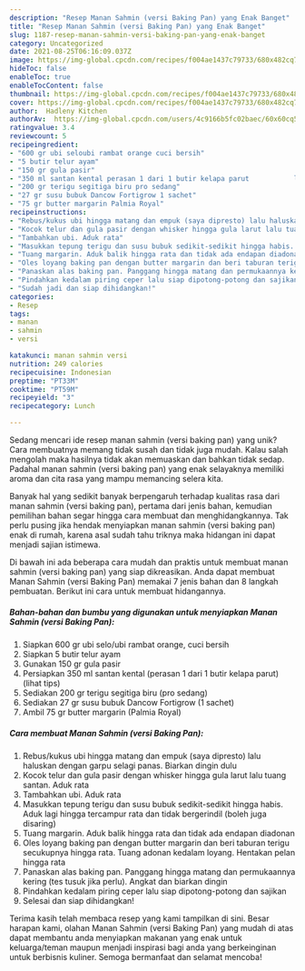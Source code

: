 ```yaml
---
description: "Resep Manan Sahmin (versi Baking Pan) yang Enak Banget"
title: "Resep Manan Sahmin (versi Baking Pan) yang Enak Banget"
slug: 1187-resep-manan-sahmin-versi-baking-pan-yang-enak-banget
category: Uncategorized
date: 2021-08-25T06:16:09.037Z
image: https://img-global.cpcdn.com/recipes/f004ae1437c79733/680x482cq70/manan-sahmin-versi-baking-pan-foto-resep-utama.jpg
hideToc: false
enableToc: true
enableTocContent: false
thumbnail: https://img-global.cpcdn.com/recipes/f004ae1437c79733/680x482cq70/manan-sahmin-versi-baking-pan-foto-resep-utama.jpg
cover: https://img-global.cpcdn.com/recipes/f004ae1437c79733/680x482cq70/manan-sahmin-versi-baking-pan-foto-resep-utama.jpg
author:  Hadleny Kitchen
authorAv:  https://img-global.cpcdn.com/users/4c9166b5fc02baec/60x60cq50/avatar.jpg
ratingvalue: 3.4
reviewcount: 5
recipeingredient:
- "600 gr ubi seloubi rambat orange cuci bersih"
- "5 butir telur ayam"
- "150 gr gula pasir"
- "350 ml santan kental perasan 1 dari 1 butir kelapa parut           lihat tips"
- "200 gr terigu segitiga biru pro sedang"
- "27 gr susu bubuk Dancow Fortigrow 1 sachet"
- "75 gr butter margarin Palmia Royal"
recipeinstructions:
- "Rebus/kukus ubi hingga matang dan empuk (saya dipresto) lalu haluskan dengan garpu selagi panas. Biarkan dingin dulu"
- "Kocok telur dan gula pasir dengan whisker hingga gula larut lalu tuang santan. Aduk rata"
- "Tambahkan ubi. Aduk rata"
- "Masukkan tepung terigu dan susu bubuk sedikit-sedikit hingga habis. Aduk lagi hingga tercampur rata dan tidak bergerindil (boleh juga disaring)"
- "Tuang margarin. Aduk balik hingga rata dan tidak ada endapan diadonan"
- "Oles loyang baking pan dengan butter margarin dan beri taburan terigu secukupnya hingga rata. Tuang adonan kedalam loyang. Hentakan pelan hingga rata"
- "Panaskan alas baking pan. Panggang hingga matang dan permukaannya kering (tes tusuk jika perlu). Angkat dan biarkan dingin"
- "Pindahkan kedalam piring ceper lalu siap dipotong-potong dan sajikan"
- "Sudah jadi dan siap dihidangkan!"
categories:
- Resep
tags:
- manan
- sahmin
- versi

katakunci: manan sahmin versi 
nutrition: 249 calories
recipecuisine: Indonesian
preptime: "PT33M"
cooktime: "PT59M"
recipeyield: "3"
recipecategory: Lunch

---
```



Sedang mencari ide resep manan sahmin (versi baking pan) yang unik? Cara membuatnya memang tidak susah dan tidak juga mudah. Kalau salah mengolah maka hasilnya tidak akan memuaskan dan bahkan tidak sedap. Padahal manan sahmin (versi baking pan) yang enak selayaknya memiliki aroma dan cita rasa yang mampu memancing selera kita.




Banyak hal yang sedikit banyak berpengaruh terhadap kualitas rasa dari manan sahmin (versi baking pan), pertama dari jenis bahan, kemudian pemilihan bahan segar hingga cara membuat dan menghidangkannya. Tak perlu pusing jika hendak menyiapkan manan sahmin (versi baking pan) enak di rumah, karena asal sudah tahu triknya maka hidangan ini dapat menjadi sajian istimewa.


Di bawah ini ada beberapa cara mudah dan praktis untuk membuat manan sahmin (versi baking pan) yang siap dikreasikan. Anda dapat membuat Manan Sahmin (versi Baking Pan) memakai 7 jenis bahan dan 8 langkah pembuatan. Berikut ini cara untuk membuat hidangannya.

<!--inarticleads1-->

##### Bahan-bahan dan bumbu yang digunakan untuk menyiapkan Manan Sahmin (versi Baking Pan):

1. Siapkan 600 gr ubi selo/ubi rambat orange, cuci bersih
1. Siapkan 5 butir telur ayam
1. Gunakan 150 gr gula pasir
1. Persiapkan 350 ml santan kental (perasan 1 dari 1 butir kelapa parut)           (lihat tips)
1. Sediakan 200 gr terigu segitiga biru (pro sedang)
1. Sediakan 27 gr susu bubuk Dancow Fortigrow (1 sachet)
1. Ambil 75 gr butter margarin (Palmia Royal)




<!--inarticleads2-->

##### Cara membuat Manan Sahmin (versi Baking Pan):

1. Rebus/kukus ubi hingga matang dan empuk (saya dipresto) lalu haluskan dengan garpu selagi panas. Biarkan dingin dulu
1. Kocok telur dan gula pasir dengan whisker hingga gula larut lalu tuang santan. Aduk rata
1. Tambahkan ubi. Aduk rata
1. Masukkan tepung terigu dan susu bubuk sedikit-sedikit hingga habis. Aduk lagi hingga tercampur rata dan tidak bergerindil (boleh juga disaring)
1. Tuang margarin. Aduk balik hingga rata dan tidak ada endapan diadonan
1. Oles loyang baking pan dengan butter margarin dan beri taburan terigu secukupnya hingga rata. Tuang adonan kedalam loyang. Hentakan pelan hingga rata
1. Panaskan alas baking pan. Panggang hingga matang dan permukaannya kering (tes tusuk jika perlu). Angkat dan biarkan dingin
1. Pindahkan kedalam piring ceper lalu siap dipotong-potong dan sajikan
1. Selesai dan siap dihidangkan!



Terima kasih telah membaca resep yang kami tampilkan di sini. Besar harapan kami, olahan Manan Sahmin (versi Baking Pan) yang mudah di atas dapat membantu anda menyiapkan makanan yang enak untuk keluarga/teman maupun menjadi inspirasi bagi anda yang berkeinginan untuk berbisnis kuliner. Semoga bermanfaat dan selamat mencoba!
